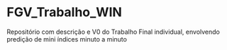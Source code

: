 # FGV_Trabalho_WIN
Repositório com descrição e V0 do Trabalho Final individual, envolvendo predição de mini índices minuto a minuto
